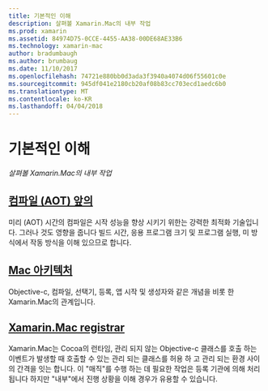 ```yaml
---
title: 기본적인 이해
description: 살펴볼 Xamarin.Mac의 내부 작업
ms.prod: xamarin
ms.assetid: 84974D75-0CCE-4455-AA38-00DE68AE33B6
ms.technology: xamarin-mac
author: bradumbaugh
ms.author: brumbaug
ms.date: 11/10/2017
ms.openlocfilehash: 74721e880bb0d3ada3f3940a4074d06f55601c0e
ms.sourcegitcommit: 945df041e2180cb20af08b83cc703ecd1aedc6b0
ms.translationtype: MT
ms.contentlocale: ko-KR
ms.lasthandoff: 04/04/2018
---
```

# <a name="under-the-hood"></a>기본적인 이해

_살펴볼 Xamarin.Mac의 내부 작업_

## <a name="ahead-of-time-compilation-aotaotmd"></a>[컴파일 (AOT) 앞의](aot.md)

미리 (AOT) 시간의 컴파일은 시작 성능을 향상 시키기 위한는 강력한 최적화 기술입니다. 그러나 것도 영향을 줍니다 빌드 시간, 응용 프로그램 크기 및 프로그램 실행, 미 방식에서 작동 방식을 이해 있으므로 합니다.

## <a name="mac-architecturearchitecturemd"></a>[Mac 아키텍처](architecture.md)

Objective-c, 컴파일, 선택기, 등록, 앱 시작 및 생성자와 같은 개념을 비롯 한 Xamarin.Mac의 관계입니다.

## <a name="xamarinmac-registrarregistrarmd"></a>[Xamarin.Mac registrar](registrar.md)

Xamarin.Mac는 Cocoa의 런타임, 관리 되지 않는 Objective-c 클래스를 호출 하는 이벤트가 발생할 때 호출할 수 있는 관리 되는 클래스를 허용 하 고 관리 되는 환경 사이의 간격을 잇는 합니다. 이 "매직"를 수행 하는 데 필요한 작업은 등록 기관에 의해 처리 됩니다 하지만 "내부"에서 진행 상황을 이해 경우가 유용할 수 있습니다.
